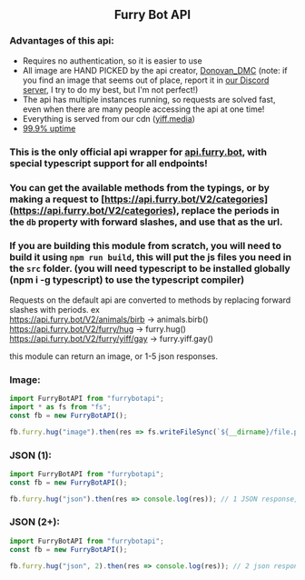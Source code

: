 ## <center>Furry Bot API</center>

### Advantages of this api:
* Requires no authentication, so it is easier to use
* All image are HAND PICKED by the api creator, [Donovan_DMC](https://furry.cool) (note: if you find an image that seems out of place, report it in [our Discord server](https://discord.gg/YazeA7e), I try to do my best, but I'm not perfect!)
* The api has multiple instances running, so requests are solved fast, even when there are many people accessing the api at one time!
* Everything is served from our cdn ([yiff.media](https://yiff.media))
* [99.9% uptime](https://status.api.furry.bot/)

### This is the **only** official api wrapper for [api.furry.bot](https://docs.furry.bot), with special typescript support for all endpoints!

### You can get the available methods from the typings, or by making a request to [https://api.furry.bot/V2/categories](https://api.furry.bot/V2/categories), replace the periods in the `db` property with forward slashes, and use that as the url.

### If you are building this module from scratch, you will need to build it using `npm run build`, this will put the js files you need in the `src` folder. (you will need typescript to be installed globally (npm i -g typescript) to use the typescript compiler) 

Requests on the default api are converted to methods by replacing forward slashes with periods.
ex  
https://api.furry.bot/V2/animals/birb -> animals.birb()  
https://api.furry.bot/V2/furry/hug -> furry.hug()  
https://api.furry.bot/V2/furry/yiff/gay -> furry.yiff.gay()  

this module can return an image, or 1-5 json responses.
### Image:
```ts
import FurryBotAPI from "furrybotapi";
import * as fs from "fs";
const fb = new FurryBotAPI();

fb.furry.hug("image").then(res => fs.writeFileSync(`${__dirname}/file.png`, res.image));
```

### JSON (1):
```ts
import FurryBotAPI from "furrybotapi";
const fb = new FurryBotAPI();

fb.furry.hug("json").then(res => console.log(res)); // 1 JSON response, "json" can be omitted
```

### JSON (2+):
```ts
import FurryBotAPI from "furrybotapi";
const fb = new FurryBotAPI();

fb.furry.hug("json", 2).then(res => console.log(res)); // 2 json responses, an array
```
